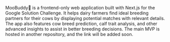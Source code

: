 MooBuddy🐄 is a frontend-only web application built with Next.js for the Google Solution Challenge. It helps dairy farmers find ideal breeding partners for their cows by displaying potential matches with relevant details. The app also features cow breed prediction, calf trait analysis, and other advanced insights to assist in better breeding decisions. The main MVP is hosted in another repository, and the link will be added soon.
